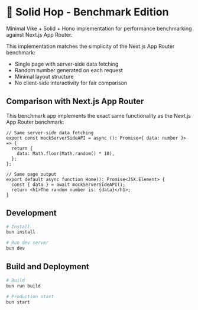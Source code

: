 # 🐇 Solid Hop - Benchmark Edition

Minimal Vike + Solid + Hono implementation for performance benchmarking against Next.js App Router.

This implementation matches the simplicity of the Next.js App Router benchmark:

- Single page with server-side data fetching
- Random number generated on each request
- Minimal layout structure
- No client-side interactivity for fair comparison

## Comparison with Next.js App Router

This benchmark app implements the exact same functionality as the Next.js App Router benchmark:

```tsx
// Same server-side data fetching
export const mockServerSideAPI = async (): Promise<{ data: number }> => {
  return {
    data: Math.floor(Math.random() * 10),
  };
};

// Same page output
export default async function Home(): Promise<JSX.Element> {
  const { data } = await mockServerSideAPI();
  return <h1>The random number is: {data}</h1>;
}
```

## Development

```bash
# Install
bun install

# Run dev server
bun dev
```

## Build and Deployment

```bash
# Build
bun run build

# Production start
bun start
```
